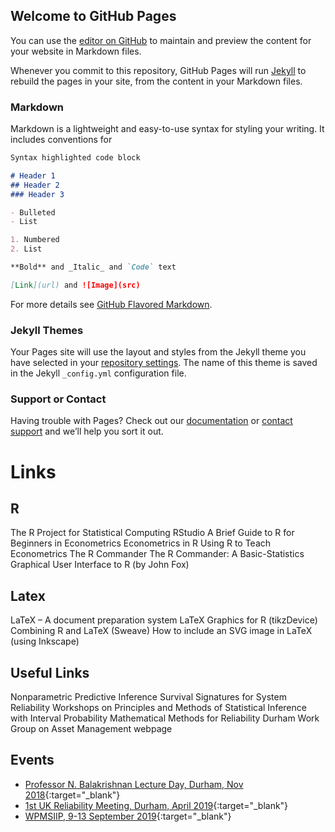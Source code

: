 ## Welcome to GitHub Pages

You can use the [editor on GitHub](https://github.com/tmaturi/basic/edit/master/README.md) to maintain and preview the content for your website in Markdown files.

Whenever you commit to this repository, GitHub Pages will run [Jekyll](https://jekyllrb.com/) to rebuild the pages in your site, from the content in your Markdown files.

### Markdown

Markdown is a lightweight and easy-to-use syntax for styling your writing. It includes conventions for

```markdown
Syntax highlighted code block

# Header 1
## Header 2
### Header 3

- Bulleted
- List

1. Numbered
2. List

**Bold** and _Italic_ and `Code` text

[Link](url) and ![Image](src)
```

For more details see [GitHub Flavored Markdown](https://guides.github.com/features/mastering-markdown/).

### Jekyll Themes

Your Pages site will use the layout and styles from the Jekyll theme you have selected in your [repository settings](https://github.com/tmaturi/basic/settings). The name of this theme is saved in the Jekyll `_config.yml` configuration file.

### Support or Contact

Having trouble with Pages? Check out our [documentation](https://help.github.com/categories/github-pages-basics/) or [contact support](https://github.com/contact) and we’ll help you sort it out.


# Links
## R
The R Project for Statistical Computing
RStudio
A Brief Guide to R for Beginners in Econometrics
Econometrics in R
Using R to Teach Econometrics
The R Commander
The R Commander: A Basic-Statistics Graphical User Interface to R (by John Fox)
 
## Latex
 
LaTeX – A document preparation system
LaTeX Graphics for R (tikzDevice)
Combining R and LaTeX (Sweave)
How to include an SVG image in LaTeX (using Inkscape)


## Useful Links

Nonparametric Predictive Inference
Survival Signatures for System Reliability
Workshops on Principles and Methods of Statistical Inference with Interval Probability
Mathematical Methods for Reliability
Durham Work Group on Asset Management webpage


## Events
- [Professor N. Balakrishnan Lecture Day, Durham, Nov 2018](http://tahanimaturi.com/events/Bala2018.html){:target="_blank"}
- [1st UK Reliability Meeting, Durham, April 2019](http://www.maths.dur.ac.uk/stats/uk-reliability/){:target="_blank"}
- [WPMSIIP, 9-13 September 2019](http://www.maths.dur.ac.uk/stats/wpmsiip2019/){:target="_blank"}
